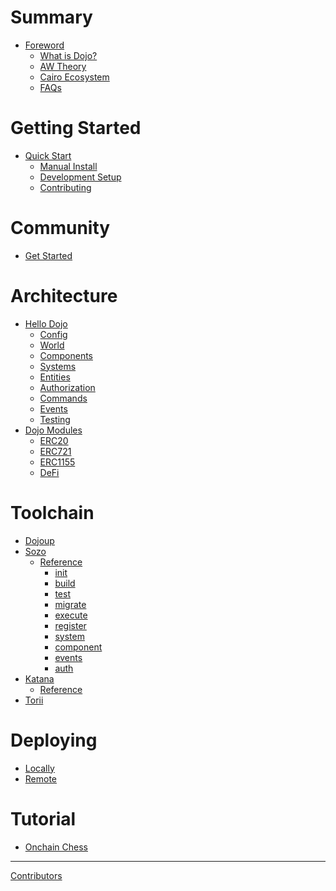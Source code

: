 # Summary

-   [Foreword](./README.md)
    -   [What is Dojo?](./theory/what-is-dojo.md)
    -   [AW Theory](./theory/autonomous-worlds.md)
    -   [Cairo Ecosystem](./theory/cairo.md)
    -   [FAQs](./theory/faqs.md)

# Getting Started

-   [Quick Start](./getting-started/quick-start.md)
    -   [Manual Install](./getting-started/from-source.md)
    -   [Development Setup](./getting-started/setup.md)
    -   [Contributing](./getting-started/contributing.md)

# Community

-   [Get Started](./community/get-started.md)

# Architecture

-   [Hello Dojo](./cairo/hello-dojo.md)
    -   [Config](./cairo/config.md)
    -   [World](./cairo/world.md)
    -   [Components](./cairo/components.md)
    -   [Systems](./cairo/systems.md)
    -   [Entities](./cairo/entities.md)
    -   [Authorization](./cairo/authorization.md)
    -   [Commands](./cairo/commands.md)
    -   [Events](./cairo/events.md)
    -   [Testing](./cairo/testing.md)
-   [Dojo Modules](./cairo/modules.md)
    -   [ERC20](./cairo/modules/erc20.md)
    -   [ERC721]()
    -   [ERC1155]()
    -   [DeFi]()

# Toolchain

-   [Dojoup](./toolchain/dojoup.md)
-   [Sozo](./toolchain/sozo/overview.md)
    -   [Reference](./toolchain/sozo/reference.md)
        -   [init](./toolchain/sozo/project-commands/init.md)
        -   [build](./toolchain/sozo/project-commands/build.md)
        -   [test](./toolchain/sozo/project-commands/test.md)
        -   [migrate](./toolchain/sozo/project-commands/migrate.md)
        -   [execute](./toolchain/sozo/world-commands/execute.md)
        -   [register](./toolchain/sozo/world-commands/register.md)
        -   [system](./toolchain/sozo/world-commands/system.md)
        -   [component](./toolchain/sozo/world-commands/component.md)
        -   [events](./toolchain/sozo/world-commands/events.md)
        -   [auth](./toolchain/sozo/world-commands/auth.md)
-   [Katana](./toolchain/katana/overview.md)
    -   [Reference](./toolchain/katana/reference.md)
-   [Torii](./toolchain/torii/overview.md)

# Deploying

-   [Locally](./deployment/locally.md)
-   [Remote](./deployment/remote.md)

# Tutorial

-   [Onchain Chess](./tutorial/README.md)
    <!-- -   [Part 1: Hello World](./tutorial/part-1.md)
    -   [Part 2: Components](./tutorial/part-2.md)
    -   [Part 3: Systems](./tutorial/part-3.md)
    -   [Part 4: Commands](./tutorial/part-4.md)
    -   [Part 5: Storage](./tutorial/part-5.md)
    -   [Part 6: Testing](./tutorial/part-6.md)
    -   [Part 7: Building](./tutorial/part-7.md)
    -   [Part 8: Deploying](./tutorial/part-8.md) -->

---

[Contributors](misc/contributors.md)

<!-- # Building with Dojo
- [World](./world/world-planning.md)
  - [Component Creation](./world/component-creation.md)
  - [System Creation](./world/system-creation.md)
  - [Building](./world/building.md)
  - [Deploying](./world/deploying.md) -->
